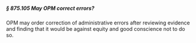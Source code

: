 ##### § 875.105 May OPM correct errors? #####

OPM may order correction of administrative errors after reviewing evidence and finding that it would be against equity and good conscience not to do so.